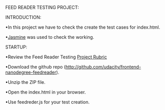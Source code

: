 FEED READER TESTING PROJECT:

INTRODUCTION:

  •In this project we have to check the create the test cases for index.html.
  
  •[Jasmine](http://jasmine.github.io/) was used to check the working.

STARTUP:

  •Review the Feed Reader Testing [Project Rubric](https://review.udacity.com/#!/projects/3442558598/rubric)
  
  •Download the github repo (http://github.com/udacity/frontend-nanodegree-feedreader).
  
  •Unzip the ZIP file.
  
  •Open the index.html in your browser.
  
  •Use feedreder.js for your test creation.    
